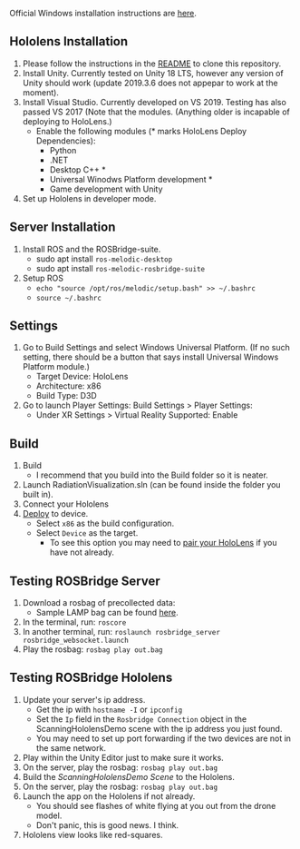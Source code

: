 Official Windows installation instructions are [here](https://docs.microsoft.com/en-us/windows/mixed-reality/using-visual-studio#deploying-an-app-over-usb---hololens-1st-gen).
## Hololens Installation
1. Please follow the instructions in the [README](README.md) to clone this repository.
1. Install Unity. Currently tested on Unity 18 LTS, however any version of Unity should work (update 2019.3.6 does not appepar to work at the moment).
1. Install Visual Studio. Currently developed on VS 2019. Testing has also passed VS 2017 (Note that the modules. (Anything older is incapable of deploying to HoloLens.)
    - Enable the following modules (* marks HoloLens Deploy Dependencies):
        - Python
        - .NET
        - Desktop C++ *
        - Universal Winodws Platform development *
        - Game development with Unity
1. Set up Hololens in developer mode.

## Server Installation
1. Install ROS and the ROSBridge-suite.
    - sudo apt install `ros-melodic-desktop`
    - sudo apt install `ros-melodic-rosbridge-suite`
2. Setup ROS
    - `echo "source /opt/ros/melodic/setup.bash" >> ~/.bashrc`
    - `source ~/.bashrc`
    
## Settings
1. Go to Build Settings and select Windows Universal Platform. (If no such setting, there should be a button that says install Universal Windows Platform module.)
    - Target Device: HoloLens
    - Architecture: x86
    - Build Type: D3D
1. Go to launch Player Settings: Build Settings > Player Settings:
    - Under XR Settings > Virtual Reality Supported: Enable

## Build
1. Build
    - I recommend that you build into the Build folder so it is neater.
1. Launch RadiationVisualization.sln (can be found inside the folder you built in).
1. Connect your Hololens
1. [Deploy](https://docs.microsoft.com/en-us/windows/mixed-reality/using-visual-studio#deploying-an-app-over-usb---hololens-1st-gen) to device.
    - Select `x86` as the build configuration.
    - Select `Device` as the target.
        - To see this option you may need to [pair your HoloLens](https://docs.microsoft.com/en-us/windows/mixed-reality/using-visual-studio#pairing-your-device) if you have not already.


## Testing ROSBridge Server
1. Download a rosbag of precollected data: 
    - Sample LAMP bag can be found [here](https://drive.google.com/file/d/1Vb4Heq2FtjIED0b3o-n2PA6WCDHOH-i3/view).
1. In the terminal, run:
`roscore`
1. In another terminal, run:
`roslaunch rosbridge_server rosbridge_websocket.launch`
4. Play the rosbag: `rosbag play out.bag`


## Testing ROSBridge Hololens
1. Update your server's ip address.
    - Get the ip with `hostname -I` or `ipconfig`
    - Set the `Ip` field in the `Rosbridge Connection` object in the ScanningHololensDemo scene with the ip address you just found.
    - You may need to set up port forwarding if the two devices are not in the same network.
1. Play within the Unity Editor just to make sure it works.
4. On the server, play the rosbag: `rosbag play out.bag`
1. Build the *ScanningHololensDemo Scene* to the Hololens.
4. On the server, play the rosbag: `rosbag play out.bag`
6. Launch the app on the Hololens if not already.
    - You should see flashes of white flying at you out from the drone model.
    - Don't panic, this is good news. I think.
7. Hololens view looks like red-squares.
